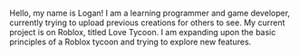 Hello, my name is Logan! I am a learning programmer and game developer, currently trying to upload previous creations for others to see.
My current project is on Roblox, titled Love Tycoon. I am expanding upon the basic principles of a Roblox tycoon and trying to explore new features.
